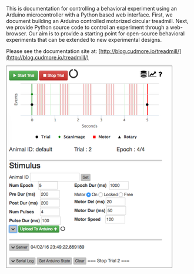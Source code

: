 This is documentation for controlling a behavioral experiment using an Arduino microcontroller with a Python based web interface. First, we document building an Arduino controlled motorized circular treadmill. Next, we provide Python source code to control an experiment through a web-browser. Our aim is to provide a starting point for open-source behavioral experiments that can be extended to new experimental designs.

Please see the documentation site at: [http://blog.cudmore.io/treadmill/](http://blog.cudmore.io/treadmill/)

<IMG SRC="https://github.com/cudmore/treadmill/blob/master/docs/docs/img/screenshot1.png" WIDTH=450 style="border:1px solid gray">